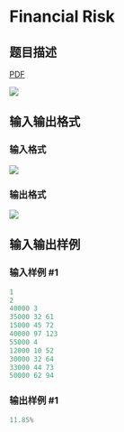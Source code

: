 # Financial Risk

## 题目描述

[problemUrl]: https://uva.onlinejudge.org/index.php?option=com_onlinejudge&Itemid=8&category=10&page=show_problem&problem=773

[PDF](https://uva.onlinejudge.org/external/8/p832.pdf)

![](https://cdn.luogu.com.cn/upload/vjudge_pic/UVA832/13348a013d9594d8ba904991b26b5b153392197e.png)

## 输入输出格式

### 输入格式

![](https://cdn.luogu.com.cn/upload/vjudge_pic/UVA832/9ec4684730cb27487b80a42aabc23cc5eb82f998.png)

### 输出格式

![](https://cdn.luogu.com.cn/upload/vjudge_pic/UVA832/1dc122df82be9316be3d381e00c8d2240dd15e26.png)

## 输入输出样例

### 输入样例 #1

```cpp
1
2
40000 3
35000 32 61
15000 45 72
40000 97 123
55000 4
12000 10 52
30000 32 64
33000 44 73
50000 62 94
```


### 输出样例 #1

```cpp
11.85%
```


